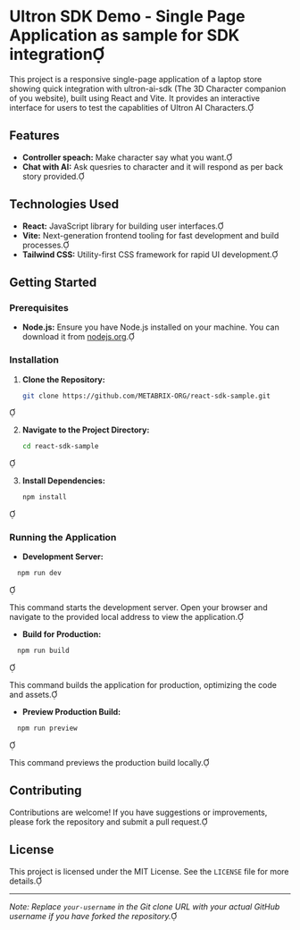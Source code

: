 # Ultron SDK Demo - Single Page Application as sample for SDK integration

This project is a responsive single-page application of a laptop store showing quick integration with ultron-ai-sdk (The 3D Character companion of you website), built using React and Vite. It provides an interactive interface for users to test the capablities of Ultron AI Characters.

## Features

- **Controller speach:** Make character say what you want.
- **Chat with AI:** Ask quesries to character and it will respond as per back story provided.


## Technologies Used

- **React:** JavaScript library for building user interfaces.
- **Vite:** Next-generation frontend tooling for fast development and build processes.
- **Tailwind CSS:** Utility-first CSS framework for rapid UI development.

## Getting Started

### Prerequisites

- **Node.js:** Ensure you have Node.js installed on your machine. You can download it from [nodejs.org](https://nodejs.org/).

### Installation

1. **Clone the Repository:**

   ```bash
   git clone https://github.com/METABRIX-ORG/react-sdk-sample.git
   ```


2. **Navigate to the Project Directory:**

   ```bash
   cd react-sdk-sample
   ```


3. **Install Dependencies:**

   ```bash
   npm install
   ```


### Running the Application

- **Development Server:**

  
```bash
  npm run dev
  ```


  This command starts the development server. Open your browser and navigate to the provided local address to view the application.

- **Build for Production:**

  
```bash
  npm run build
  ```


  This command builds the application for production, optimizing the code and assets.

- **Preview Production Build:**

  
```bash
  npm run preview
  ```


  This command previews the production build locally.



## Contributing

Contributions are welcome! If you have suggestions or improvements, please fork the repository and submit a pull request.

## License

This project is licensed under the MIT License. See the `LICENSE` file for more details.

---

*Note: Replace `your-username` in the Git clone URL with your actual GitHub username if you have forked the repository.* 